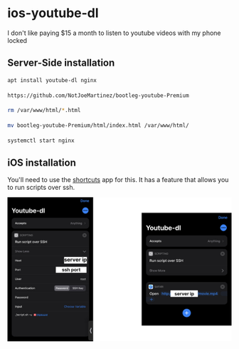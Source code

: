# ios-youtube-dl
I don't like paying $15 a month to listen to youtube videos with my phone locked 

## Server-Side installation 

```bash 
apt install youtube-dl nginx 

https://github.com/NotJoeMartinez/bootleg-youtube-Premium

rm /var/www/html/*.html

mv bootleg-youtube-Premium/html/index.html /var/www/html/

systemctl start nginx
```

## iOS installation 

You'll need to use the [shortcuts](https://apps.apple.com/us/app/shortcuts/id915249334) app for this. It has a feature that allows you
to run scripts over ssh.      

![im1](imgs/img1.jpg)